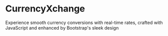 # CurrencyXchange
Experience smooth currency conversions with real-time rates, crafted with JavaScript and enhanced by Bootstrap's sleek design
